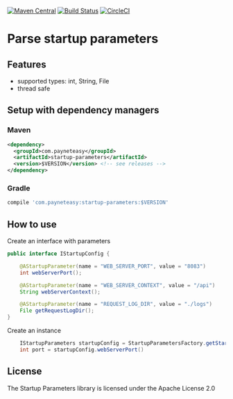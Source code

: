 [![Maven Central](https://img.shields.io/maven-central/v/com.payneteasy/startup-parameters.svg?label=Maven%20Central)](https://search.maven.org/search?q=g:%22com.payneteasy%22%20AND%20a:%22startup-parameters%22)
[![Build Status](https://travis-ci.org/payneteasy/startup-parameters.svg?branch=master)](https://travis-ci.org/payneteasy/startup-parameters)
[![CircleCI](https://circleci.com/gh/payneteasy/startup-parameters.svg?style=svg)](https://circleci.com/gh/payneteasy/startup-parameters)

Parse startup parameters
==========================


## Features

* supported types: int, String, File
* thread safe

## Setup with dependency managers

### Maven

```xml
<dependency>
  <groupId>com.payneteasy</groupId>
  <artifactId>startup-parameters</artifactId>
  <version>$VERSION</version> <!-- see releases --> 
</dependency>
```

### Gradle

```groovy
compile 'com.payneteasy:startup-parameters:$VERSION'
```

How to use
------------

Create an interface with parameters

```java
public interface IStartupConfig {

    @AStartupParameter(name = "WEB_SERVER_PORT", value = "8083")
    int webServerPort();

    @AStartupParameter(name = "WEB_SERVER_CONTEXT", value = "/api")
    String webServerContext();

    @AStartupParameter(name = "REQUEST_LOG_DIR", value = "./logs")
    File getRequestLogDir();
}
```

Create an instance

```java
    IStartupParameters startupConfig = StartupParametersFactory.getStartupParameters(IStartupParameters.class);
    int port = startupConfig.webServerPort()
```


## License

The Startup Parameters library is licensed under the Apache License 2.0
